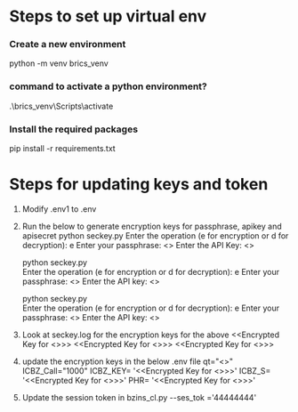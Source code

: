 
# Steps to set up virtual env

### Create a new environment
python -m venv brics_venv

### command to activate a python environment?
.\brics_venv\Scripts\activate

### Install the required packages
pip install -r requirements.txt


# Steps for updating keys and token

1. Modify .env1 to .env
2. Run the below to generate encryption keys for passphrase, apikey and apisecret
    python seckey.py 
    Enter the operation (e for encryption or d for decryption): e
    Enter your passphrase: <<passphrase for the passphrase>>
    Enter the API Key: <<passphrase>>

    python seckey.py  
    Enter the operation (e for encryption or d for decryption): e
    Enter your passphrase: <<passphrase>>
    Enter the API key: <<API KEY>>

    python seckey.py  
    Enter the operation (e for encryption or d for decryption): e
    Enter your passphrase: <<passphrase>>
    Enter the API key: <<API SECRET>>

3. Look at seckey.log for the encryption keys for the above
    <<Encrypted Key for <<passphrase for the passphrase>>>>
    <<Encrypted Key for  <<API SECRET>>>>
    <<Encrypted Key for  <<API KEY>>>>

4. update the encryption keys in the below .env file
    qt="<<passphrase for the passphrase>>"
    ICBZ_Call="1000"
    ICBZ_KEY= '<<Encrypted Key for  <<API KEY>>>>'
    ICBZ_S= '<<Encrypted Key for  <<API SECRET>>>>'
    PHR= '<<Encrypted Key for <<passphrase for the passphrase>>>>'

5. Update the session token in bzins_cl.py
    --ses_tok ='44444444'

